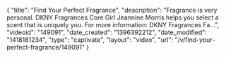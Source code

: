 {
    "title": "Find Your Perfect Fragrance",
    "description": "Fragrance is very personal. DKNY Fragrances Core Girl Jeannine Morris helps you select a scent that is uniquely you. For more information: DKNY Fragrances Fa...",
    "videoid": "149091",
    "date_created": "1396392212",
    "date_modified": "1418181234",
    "type": "captivate",
    "layout": "video",
    "url": "\/v\/find-your-perfect-fragrance\/149091"
}